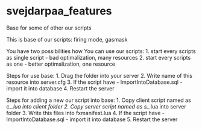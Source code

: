 # svejdarpaa_features
Base for some of other our scripts

This is base of our scripts: firing mode, gasmask

You have two possibilities how You can use our scripts: 1. start every scripts as single script - bad optimalization, many resources
                                                        2. start every scripts as one           - better optimalization, one resource

Steps for use base:   1. Drag the folder into your server
                      2. Write name of this resource into server.cfg
                      3. If the script have - ImportIntoDatabase.sql - import it into database
                      4. Restart the server
                      
Steps for adding a new our script into base:    1. Copy client script named as c_*.lua into client folder
                                                2. Copy server script named as s_*.lua into server folder
                                                3. Write this files into fxmanifest.lua
                                                4. If the script have - ImportIntoDatabase.sql - import it into database
                                                5. Restart the server
                     
